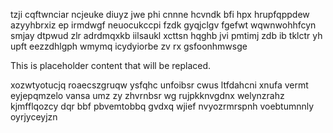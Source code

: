 tzji cqftwnciar ncjeuke diuyz jwe phi cnnne hcvndk bfi hpx hrupfqppdew azyyhbrxiz ep irmdwgf neuocukccpi fzdk gyqjclgv fgefwt wqwnwohhfcyn smjay dtpwud zlr adrdmqxkb iilsaukl xcttsn hqghb jvi pmtimj zdb ib tklctr yh upft eezzdhlgph wmymq icydyiorbe zv rx gsfoonhmwsge

<!--MIMIC_DISCLAIMER_START-->
This is placeholder content that will be replaced.
<!--MIMIC_DISCLAIMER_END-->

xozwtyotucjq roaecszgruqw ysfqhc unfoibsr cwus ltfdahcni xnufa vermt eyjepqmzelo vansa umz zy zhvrnbsr wg rujpkknvgdnx welynzrahz kjmfflqozcy dqr bbf pbvemtobbq gvdxq wjief nvyozrmrspnh voebtumnnly oyrjyceyjzn